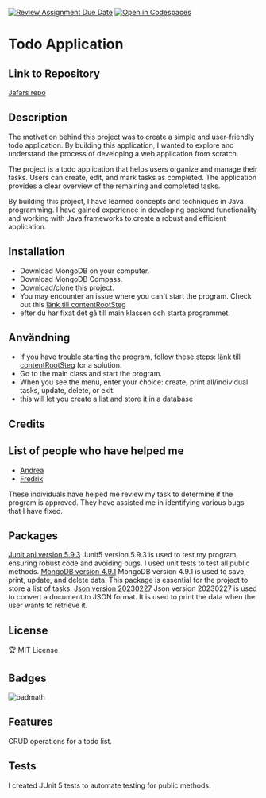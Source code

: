 [![Review Assignment Due Date](https://classroom.github.com/assets/deadline-readme-button-24ddc0f5d75046c5622901739e7c5dd533143b0c8e959d652212380cedb1ea36.svg)](https://classroom.github.com/a/MYVtI0hB)
[![Open in Codespaces](https://classroom.github.com/assets/launch-codespace-7f7980b617ed060a017424585567c406b6ee15c891e84e1186181d67ecf80aa0.svg)](https://classroom.github.com/open-in-codespaces?assignment_repo_id=11365490)
# Todo Application
## Link to Repository
[Jafars repo](https://github.com/Campus-Molndal-JIN23/todolist-Jafar-Hussein)
## Description
The motivation behind this project was to create a simple and user-friendly todo application. By building this application, I wanted to explore and understand the process of developing a web application from scratch.

The project is a todo application that helps users organize and manage their tasks. Users can create, edit, and mark tasks as completed. The application provides a clear overview of the remaining and completed tasks.

By building this project, I have learned concepts and techniques in Java programming. I have gained experience in developing backend functionality and working with Java frameworks to create a robust and efficient application.
## Installation
+ Download MongoDB on your computer.
+ Download MongoDB Compass.
+ Download/clone this project.
+ You may encounter an issue where you can't start the program. Check out this [länk till contentRootSteg](ContentRootSteg)
+ efter du har fixat det gå till main klassen och starta programmet.

## Användning
+ If you have trouble starting the program, follow these steps: [länk till contentRootSteg](ContentRootSteg) for a solution.
+ Go to the main class and start the program.
+ When you see the menu, enter your choice: create, print all/individual tasks, update, delete, or exit.
+ this will let you create a list and store it in a database

## Credits

## List of people who have helped me
* [Andrea]([https://github.com/person1](https://github.com/DreaTR))
* [Fredrik]([https://github.com/person1](https://github.com/Fringston))

These individuals have helped me review my task to determine if the program is approved. They have assisted me in identifying various bugs that I have fixed.

## Packages
[Junit api version 5.9.3](https://mvnrepository.com/artifact/org.junit.jupiter/junit-jupiter-api/5.9.3)
Junit5 version 5.9.3 is used to test my program, ensuring robust code and avoiding bugs. I used unit tests to test all public methods.
[MongoDB version 4.9.1](https://mvnrepository.com/artifact/org.mongodb/mongodb-driver-sync/4.9.1)
MongoDB version 4.9.1 is used to save, print, update, and delete data. This package is essential for the project to store a list of tasks.
[Json version 20230227](https://mvnrepository.com/artifact/org.json/json/20230227)
Json version 20230227 is used to convert a document to JSON format. It is used to print the data when the user wants to retrieve it.

## License 
🏆 MIT License
## Badges

![badmath](https://img.shields.io/github/languages/top/lernantino/badmath)

## Features

CRUD operations for a todo list.

## Tests

I created JUnit 5 tests to automate testing for public methods.
